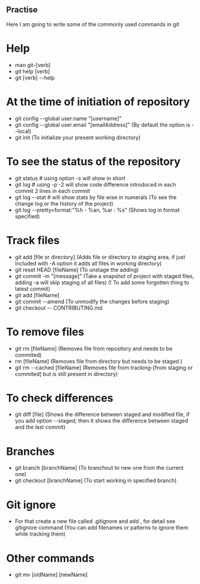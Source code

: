 ## Practise 
Here I am going to write some of the commonly used commands in git

# Help
* man git-[verb]
* git help [verb]
* git [verb] --help

# At the time of initiation of repository
* git config --global user.name "[username]" 
* git config --global user.email "[emailAddress]"
(By default the option is --local)
* git init
(To initialize your present working directory)

# To see the status of the repository
* git status # using option -s will show in short 
* git log # using -p -2 will show code difference introduced in each commit 2 lines in each commit
* git log --stat # will show stats by file wise in numerals
(To see the change log or the history of the project)
* git log --pretty=format:"%h - %an, %ar : %s"
(Shows log in format specified)

# Track files
* git add [file or directory]
(Adds file or directory to staging area, if just included with -A option it adds all files in working directory)
* git reset HEAD [fileName]
(To unstage the adding)
* git commit -m "[message]"
(Take a snapshot of project with staged files, adding -a will skip staging of all files) 
(! To add some forgotten thing to latest commit)
* git add [fileName]
* git commit --amend
(To unmodify the changes before staging)
* git checkout -- CONTRIBUTING.md

# To remove files 
* git rm [fileName]
(Removes file from repository and needs to be commited)
* rm [fileName]
(Removes file from directory but needs to be staged )
* git rm --cached [fileName]
(Removes file from tracking-[from staging or commited] but is still present in directory)

# To check differences
* git diff [file]
(Shows the difference between staged and modified file, if you add option --staged; then it shows the difference between staged and the last commit)

# Branches
* git branch [branchName]
(To branchout to new one from the current one)
* git checkout [branchName]
(To start working in specified branch)

# Git ignore
* For that create a new file called .gitignore and add , for detail see gitignore command
(You can add filenames or patterns to ignore them while tracking them)

# Other commands
* git mv [oldName] [newName]
